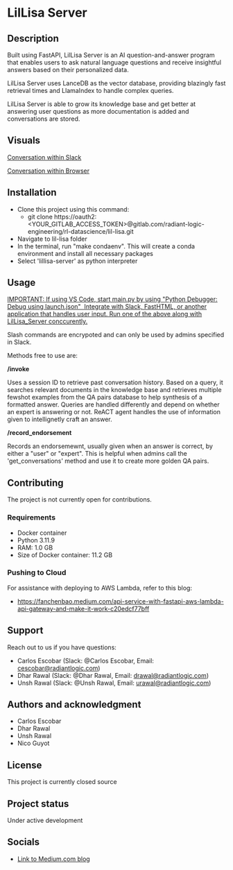 # LilLisa Server
## Description

Built using FastAPI, LilLisa Server is an AI question-and-answer program that enables users to ask natural language questions and receive insightful answers based on their personalized data.

LilLisa Server uses LanceDB as the vector database, providing blazingly fast retrieval times and LlamaIndex to handle complex queries.

LilLisa Server is able to grow its knowledge base and get better at answering user questions as more documentation is added and conversations are stored.

## Visuals

[Conversation within Slack](./visuals/conversation_slack.png)

[Conversation within Browser](./visuals/conversation_web.png)

## Installation

- Clone this project using this command:
  - git clone https://oauth2:&lt;YOUR_GITLAB_ACCESS_TOKEN&gt;@gitlab.com/radiant-logic-engineering/rl-datascience/lil-lisa.git
- Navigate to lil-lisa folder
- In the terminal, run "make condaenv". This will create a conda environment and install all necessary packages
- Select 'lillisa-server' as python interpreter

## Usage

<ins>IMPORTANT<ins>: If using VS Code, start main.py by using "Python Debugger: Debug using launch.json"
​
Integrate with Slack, FastHTML, or another application that handles user input. Run one of the above along with LilLisa_Server conccurently.

Slash commands are encrypoted and can only be used by admins specified in Slack.

Methods free to use are:

**/invoke**

Uses a session ID to retrieve past conversation history. Based on a query, it searches relevant documents in the knowledge base and retrieves multiple fewshot examples from the QA pairs database to help synthesis of a formatted answer. Queries are handled differently and depend on whether an expert is answering or not. ReACT agent handles the use of information given to intellignetly craft an answer.

**/record_endorsement**

Records an endorsemewnt, usually given when an answer is correct, by either a "user" or "expert". This is helpful when admins call the 'get_conversations' method and use it to create more golden QA pairs.

## Contributing

The project is not currently open for contributions.

### Requirements
- Docker container
- Python 3.11.9 
- RAM: 1.0 GB
- Size of Docker container: 11.2 GB

### Pushing to Cloud

For assistance with deploying to AWS Lambda, refer to this blog:
  - https://fanchenbao.medium.com/api-service-with-fastapi-aws-lambda-api-gateway-and-make-it-work-c20edcf77bff

## Support

Reach out to us if you have questions:
- Carlos Escobar (Slack: @Carlos Escobar, Email: cescobar@radiantlogic.com)
- Dhar Rawal (Slack: @Dhar Rawal, Email: drawal@radiantlogic.com)
- Unsh Rawal (Slack: @Unsh Rawal, Email: urawal@radiantlogic.com)

## Authors and acknowledgment

- Carlos Escobar
- Dhar Rawal
- Unsh Rawal
- Nico Guyot

## License

This project is currently closed source

## Project status

Under active development

## Socials
- [Link to Medium.com blog](https://medium.com/@carlos-a-escobar/deep-dive-into-the-best-chunking-indexing-method-for-rag-5921d29f138f)